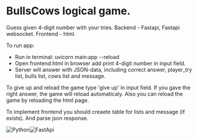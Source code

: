 # BullsCows logical game.
Guess given 4-digit number with your tries.
Backend - Fastapi, Fastapi websocket.
Frontend - html.

To run app: 
- Run in terminal: uvicorn main:app --reload
- Open frontend.html in browser add print 4-digit number in input field.
- Server will answer with JSON-data, including correct answer, 
player_try list, bulls list, cows list and message.

To give up and reload the game type 'give up' in input field.
If you gave the right answer, the game will reload automaticaly.
Also you can reload the game by reloading the html page.

To implement frontend you should creaete table for lists and 
message (if exists). And parse json response.

![Python](https://img.shields.io/badge/python-v3.10-yellowblue)![FastApi](https://img.shields.io/badge/fastapi-v0.85.1-green)
